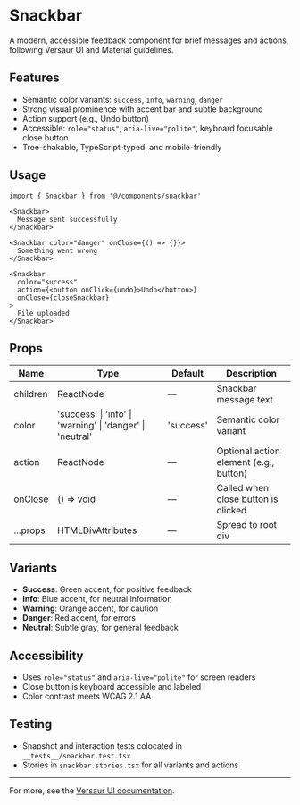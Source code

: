 # Snackbar

A modern, accessible feedback component for brief messages and actions, following Versaur UI and
Material guidelines.

## Features

- Semantic color variants: `success`, `info`, `warning`, `danger`
- Strong visual prominence with accent bar and subtle background
- Action support (e.g., Undo button)
- Accessible: `role="status"`, `aria-live="polite"`, keyboard focusable close button
- Tree-shakable, TypeScript-typed, and mobile-friendly

## Usage

```tsx
import { Snackbar } from '@/components/snackbar'

<Snackbar>
  Message sent successfully
</Snackbar>

<Snackbar color="danger" onClose={() => {}}>
  Something went wrong
</Snackbar>

<Snackbar
  color="success"
  action={<button onClick={undo}>Undo</button>}
  onClose={closeSnackbar}
>
  File uploaded
</Snackbar>
```

## Props

| Name     | Type                                                      | Default   | Description                            |
| -------- | --------------------------------------------------------- | --------- | -------------------------------------- |
| children | ReactNode                                                 | —         | Snackbar message text                  |
| color    | 'success' \| 'info' \| 'warning' \| 'danger' \| 'neutral' | 'success' | Semantic color variant                 |
| action   | ReactNode                                                 | —         | Optional action element (e.g., button) |
| onClose  | () => void                                                | —         | Called when close button is clicked    |
| ...props | HTMLDivAttributes                                         | —         | Spread to root div                     |

## Variants

- **Success**: Green accent, for positive feedback
- **Info**: Blue accent, for neutral information
- **Warning**: Orange accent, for caution
- **Danger**: Red accent, for errors
- **Neutral**: Subtle gray, for general feedback

## Accessibility

- Uses `role="status"` and `aria-live="polite"` for screen readers
- Close button is keyboard accessible and labeled
- Color contrast meets WCAG 2.1 AA

## Testing

- Snapshot and interaction tests colocated in `__tests__/snackbar.test.tsx`
- Stories in `snackbar.stories.tsx` for all variants and actions

---

For more, see the [Versaur UI documentation](../../README.md).
